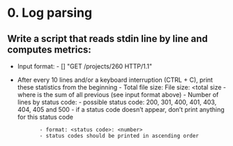 # 0. Log parsing 

## Write a script that reads stdin line by line and computes metrics:

- Input format: <IP Address> - [<date>] "GET /projects/260 HTTP/1.1" <status code> <file size>
- After every 10 lines and/or a keyboard interruption (CTRL + C), print these statistics from the beginning
      - Total file size: File size: <total size
      - where <total size> is the sum of all previous <file size> (see input format above)
          - Number of lines by status code:
          - possible status code: 200, 301, 400, 401, 403, 404, 405 and 500
          - if a status code doesn’t appear, don’t print anything for this status code

             - format: <status code>: <number>
             - status codes should be printed in ascending order
